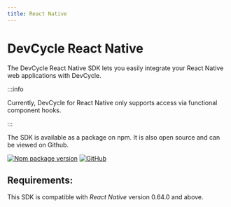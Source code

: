 ```yaml
---
title: React Native
---
```


# DevCycle React Native

The DevCycle React Native SDK lets you easily integrate your React Native web applications with DevCycle. 

:::info

Currently, DevCycle for React Native only supports access via functional component hooks.

:::

The SDK is available as a package on npm. It is also open source and can be viewed on Github.

[![Npm package version](https://badgen.net/npm/v/@devcycle/devcycle-react-native-sdk)](https://www.npmjs.com/package/@devcycle/devcycle-react-native-sdk)
[![GitHub](https://img.shields.io/github/stars/devcyclehq/js-sdks.svg?style=social&label=Star&maxAge=2592000)](https://github.com/devcyclehq/js-sdks)

## Requirements: 

This SDK is compatible with _React Native_ version 0.64.0 and above.



